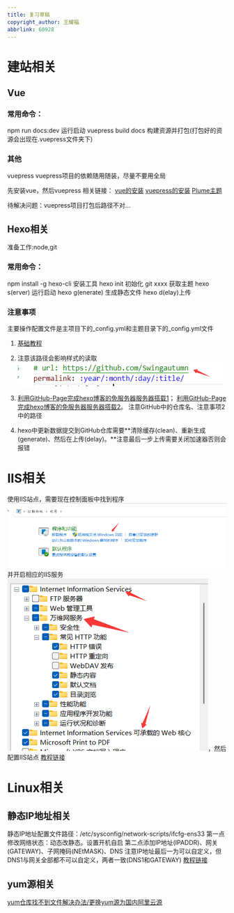 ```yaml
---
title: 复习草稿
copyright_author: 王耀福
abbrlink: 60928
---
```


# 建站相关
## Vue
### 常用命令：
npm run docs:dev  运行启动
vuepress build docs 构建资源并打包(打包好的资源会出现在.vuepress文件夹下)

### 其他
vuepress
vuepress项目的依赖随用随装，尽量不要用全局

先安装vue，然后vuepress
相关链接：
[vue的安装](https://blog.csdn.net/Javachichi/article/details/132868889)
[vuepress的安装](https://blog.csdn.net/xiaoxianer321/article/details/119548202)
[Plume主题](https://theme-plume.vuejs.press/)

待解决问题：vuepress项目打包后路径不对...

## Hexo相关

准备工作:node,git

### 常用命令：
npm install -g hexo-cli 安装工具
hexo init 初始化
git xxxx 获取主题
hexo s(erver) 运行启动
hexo g(enerate) 生成静态文件
hexo d(elay)上传

### 注意事项
主要操作配置文件是主项目下的_config.yml和主题目录下的_config.yml文件
1. [基础教程](https://webfem.com/post/hexo)

2. 注意该路径会影响样式的读取![](../resource/hexo1.png)

3. [利用GitHub-Page完成hexo博客的免服务器服务器搭载1](https://blog.csdn.net/2303_76953932/article/details/145233223)；
[利用GitHub-Page完成hexo博客的免服务器服务器搭载2](https://zhuanlan.zhihu.com/p/60578464)。
注意GitHub中的仓库名、注意事项2中的路径

4. hexo中更新数据提交到GitHub仓库需要**清除缓存(clean)、重新生成(generate)、然后在上传(delay)。**注意最后一步上传需要关闭加速器否则会报错

# IIS相关
使用IIS站点，需要现在控制面板中找到程序![](../resource/控制面板程序.png)并开启相应的IIS服务![](../resource/IIS服务.png)，然后配置IIS站点
[教程链接](https://blog.csdn.net/weixin_42032770/article/details/128588460?ops_request_misc=%257B%2522request%255Fid%2522%253A%2522bd97fa3d7aa9fb7c90e63fc6aea9d16b%2522%252C%2522scm%2522%253A%252220140713.130102334..%2522%257D&request_id=bd97fa3d7aa9fb7c90e63fc6aea9d16b&biz_id=0&utm_medium=distribute.pc_search_result.none-task-blog-2~all~top_positive~default-1-128588460-null-null.142^v102^pc_search_result_base7&utm_term=iis%E6%90%AD%E5%BB%BA%E7%BD%91%E7%AB%99&spm=1018.2226.3001.4187)

# Linux相关

## 静态IP地址相关 
静态IP地址配置文件路径：/etc/sysconfig/network-scripts/ifcfg-ens33
第一点修改网络状态：动态改静态。设置开机自启 第二点添加IP地址(IPADDR)、网关(GATEWAY)、子网掩码(NEtMASK)、DNS
注意IP地址最后一为可以自定义，但DNS1与网关全部都不可以自定义，两者一致(DNS1和GATEWAY)
[教程链接](https://blog.csdn.net/weixin_47343544/article/details/126355613?ops_request_misc=%257B%2522request%255Fid%2522%253A%25222ed2d4add63bd761777cdd4baaa9eb54%2522%252C%2522scm%2522%253A%252220140713.130102334..%2522%257D&request_id=2ed2d4add63bd761777cdd4baaa9eb54&biz_id=0&utm_medium=distribute.pc_search_result.none-task-blog-2~all~top_positive~default-1-126355613-null-null.142^v102^pc_search_result_base7&utm_term=Linux%E9%85%8D%E7%BD%AE%E9%9D%99%E6%80%81IP%E5%9C%B0%E5%9D%80&spm=1018.2226.3001.4187)

## yum源相关
[yum仓库找不到文件解决办法/更换yum源为国内阿里云源](https://www.cnblogs.com/kohler21/p/18331060)